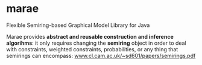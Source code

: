 # marae
Flexible Semiring-based Graphical Model Library for Java

Marae provides **abstract and reusable construction and inference algorihms**: it only requires changing the **semiring** object in order to deal with constraints, weighted constraints, probabilities, or any thing that semirings can encompass: www.cl.cam.ac.uk/~sd601/papers/semirings.pdf

